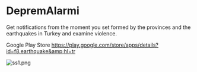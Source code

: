 # DepremAlarmi
Get notifications from the moment you set formed by the provinces and the earthquakes in Turkey and examine violence.  

Google Play Store
https://play.google.com/store/apps/details?id=f8.earthquake&amp;hl=tr

![ss1.png](https://i.hizliresim.com/1IcFvo.png) 

